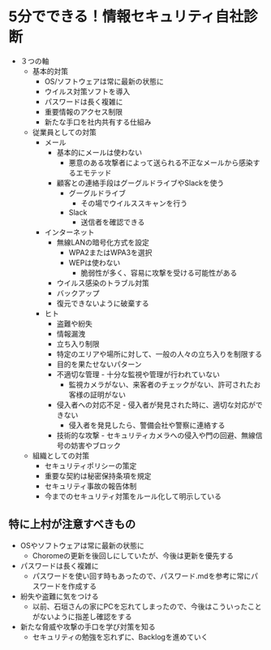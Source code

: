 # 5分でできる！情報セキュリティ自社診断
- ３つの軸
  - 基本的対策
    - OS/ソフトウェアは常に最新の状態に
    - ウイルス対策ソフトを導入
    - パスワードは長く複雑に
    - 重要情報のアクセス制限
    - 新たな手口を社内共有する仕組み
  - 従業員としての対策
    - メール
      - 基本的にメールは使わない
        - 悪意のある攻撃者によって送られる不正なメールから感染するエモテッド
      - 顧客との連絡手段はグーグルドライブやSlackを使う
        - グーグルドライブ
          - その場でウイルススキャンを行う
        - Slack
          - 送信者を確認できる
    - インターネット
      - 無線LANの暗号化方式を設定
        - WPA2またはWPA3を選択
        - WEPは使わない
          - 脆弱性が多く、容易に攻撃を受ける可能性がある
      - ウイルス感染のトラブル対策
      - バックアップ
      - 復元できないように破棄する
    - ヒト
      - 盗難や紛失
      - 情報漏洩
      - 立ち入り制限
       - 特定のエリアや場所に対して、一般の人々の立ち入りを制限する
        - 目的を果たせないパターン
         - 不適切な管理
          - 十分な監視や管理が行われていない
            - 監視カメラがない、来客者のチェックがない、許可されたお客様の証明がない
         - 侵入者への対応不足
          - 侵入者が発見された時に、適切な対応ができない
            - 侵入者を発見したら、警備会社や警察に連絡する
         - 技術的な攻撃
          - セキュリティカメラへの侵入や門の回避、無線信号の妨害やブロック
  - 組織としての対策
    - セキュリティポリシーの策定
    - 重要な契約は秘密保持条項を規定
    - セキュリティ事故の報告体制
    - 今までのセキュリティ対策をルール化して明示している

##  特に上村が注意すべきもの
- OSやソフトウェアは常に最新の状態に
  - Choromeの更新を後回しにしていたが、今後は更新を優先する
- パスワードは長く複雑に
  - パスワードを使い回す時もあったので、パスワード.mdを参考に常にパスワードを作成する
- 紛失や盗難に気をつける
  - 以前、石垣さんの家にPCを忘れてしまったので、今後はこういったことがないように指差し確認をする
- 新たな脅威や攻撃の手口を学び対策を知る
  - セキュリティの勉強を忘れずに、Backlogを進めていく
